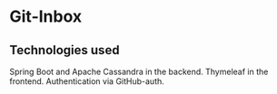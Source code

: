 # Git-Inbox

## Technologies used
Spring Boot and Apache Cassandra in the backend. 
Thymeleaf in the frontend.
Authentication via GitHub-auth.
